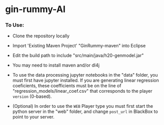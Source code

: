 # gin-rummy-AI

### To Use:

- Clone the repository locally
- Import 'Existing Maven Project' "GinRummy-maven" into Eclipse
- Edit the build path to include "src/main/java/h20-genmodel.jar"
- You may need to install maven and/or dl4j
- To use the data processing jupyter notebooks in the "data" folder, you must first have jupyter installed. If you are generating linear regression coeficients, these coefficients must be on the line of "regression_models/linear_coef.csv" that corresponds to the player `version` (0-based).

- (Optional) In order to use the `WEB` Player type you must first start the python server in the "web" folder, and change `post_url` in BlackBox to point to your server.

